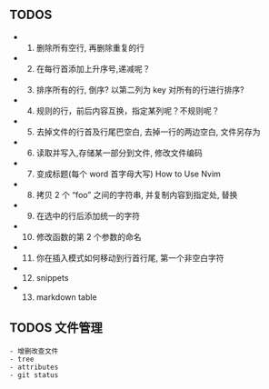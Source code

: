 ## TODOS

- 1. 删除所有空行, 再删除重复的行
- 2. 在每行首添加上升序号,递减呢？
- 3. 排序所有的行, 倒序? 以第二列为 key 对所有的行进行排序?
- 4. 规则的行，前后内容互换，指定某列呢？不规则呢？
- 5. 去掉文件的行首及行尾巴空白, 去掉一行的两边空白, 文件另存为
- 6. 读取并写入,存储某一部分到文件, 修改文件编码
- 7. 变成标题(每个 word 首字母大写) How to Use Nvim
- 8. 拷贝 2 个 “foo” 之间的字符串, 并复制内容到指定处, 替换
- 9. 在选中的行后添加统一的字符
- 10. 修改函数的第 2 个参数的命名
- 11. 你在插入模式如何移动到行首行尾, 第一个非空白字符
- 12. snippets
- 13. markdown table

## TODOS 文件管理

    - 增删改查文件
    - tree
    - attributes
    - git status
